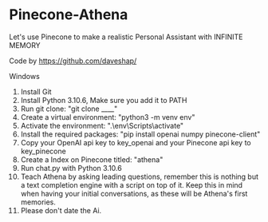 # Pinecone-Athena
Let's use Pinecone to make a realistic Personal Assistant with INFINITE MEMORY

Code by https://github.com/daveshap/

Windows
1. Install Git
2. Install Python 3.10.6, Make sure you add it to PATH
3. Run git clone: "git clone ____"
4. Create a virtual environment: "python3 -m venv env"
5. Activate the environment: ".\env\Scripts\activate"
6. Install the required packages: "pip install openai numpy pinecone-client"
7. Copy your OpenAI api key to key_openai and your Pinecone api key to key_pinecone
8. Create a Index on Pinecone titled: "athena"
9. Run chat.py with Python 3.10.6
10. Teach Athena by asking leading questions, remember this is nothing but a text completion engine with a script on top of it. Keep this in mind when having your initial conversations, as these will be Athena's first memories.
11. Please don't date the Ai.

